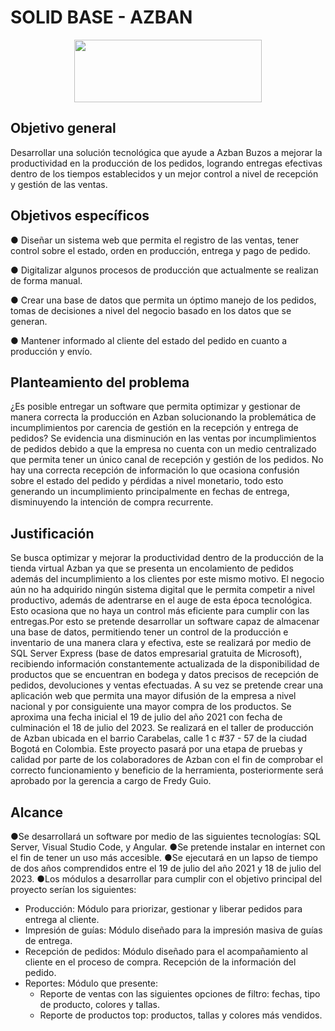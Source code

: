 # SOLID BASE - AZBAN

<p align="center">
  <img width="300" height="100" src="https://scontent.fbog2-5.fna.fbcdn.net/v/t39.30808-6/285747520_5508825255795774_1729168874771235652_n.jpg?_nc_cat=105&ccb=1-7&_nc_sid=730e14&_nc_eui2=AeE-rNNmYEBCRUef9CbBhBp3s7xWawKjcDOzvFZrAqNwM-p52IirJOE_VI2bxN-gEp-qbAVfW5vYENXgYATpJ3PZ&_nc_ohc=Jx_ZG_XsmWkAX_1YWA7&_nc_oc=AQl2B9sbX7wwqxsiG3mTGDgXmxYs0Keb70HcBmn9bg-neqILKA7sex1luPJUUSHdTZ0&_nc_ht=scontent.fbog2-5.fna&oh=00_AT_Axh3QrNeWBFZfkDpQ0qmwvxrobMmhW7haUZuBNShuVg&oe=62A6C065">
</p>

## **Objetivo general**

Desarrollar una solución tecnológica que ayude a Azban Buzos a mejorar la productividad en la producción de los pedidos, logrando entregas efectivas dentro de los tiempos establecidos y un mejor control a nivel de recepción y gestión de las ventas.


## **Objetivos específicos**

<p>●	Diseñar un sistema web que permita el registro de las ventas, tener control sobre el estado, orden en producción, entrega y pago de pedido.</p>
<p>●	Digitalizar algunos procesos de producción que actualmente se realizan de forma manual.</p>
<p>●	Crear una base de datos que permita un óptimo manejo de los pedidos, tomas de decisiones a nivel del negocio basado en los datos que se generan.</p>
<p>●	Mantener informado al cliente del estado del pedido en cuanto a producción y envío.</p>

## **Planteamiento del problema**

¿Es posible entregar un software que permita optimizar y gestionar de manera correcta la producción en Azban solucionando la problemática de incumplimientos por carencia de gestión en la recepción y entrega de pedidos?
Se evidencia una disminución en las ventas por incumplimientos de pedidos debido a que la empresa no cuenta con un medio centralizado que permita tener un único canal de recepción y gestión de los pedidos. No hay una correcta recepción de información lo que ocasiona confusión sobre el estado del pedido y pérdidas a nivel monetario, todo esto generando un incumplimiento principalmente en fechas de entrega, disminuyendo la intención de compra recurrente.

## **Justificación**

Se busca optimizar y mejorar la productividad dentro de la producción de la tienda virtual Azban ya que se presenta un encolamiento de pedidos además del incumplimiento a los clientes por este mismo motivo. El negocio aún no ha adquirido ningún sistema digital que le permita competir a nivel productivo, además de adentrarse en el auge de esta época tecnológica. Esto ocasiona que no haya un control más eficiente para cumplir con las entregas.Por esto se pretende desarrollar un software capaz de almacenar una base de datos, permitiendo tener un control de la producción e inventario de una manera clara y efectiva, este se realizará por medio de SQL Server Express (base de datos empresarial gratuita de Microsoft), recibiendo información constantemente actualizada de la disponibilidad de productos que se encuentran en bodega y datos precisos de recepción de pedidos, devoluciones y ventas efectuadas. A su vez se pretende crear una aplicación web que permita una mayor difusión de la empresa a nivel nacional y por consiguiente una mayor compra de los productos. Se aproxima una fecha inicial el 19 de julio del año 2021 con fecha de culminación el 18 de julio del 2023. Se realizará en el taller de producción de Azban ubicada en el barrio Carabelas, calle 1 c #37 - 57  de la ciudad Bogotá en Colombia. Este proyecto pasará por una etapa de pruebas y calidad por parte de los colaboradores de Azban con el fin de comprobar el correcto funcionamiento y beneficio de la herramienta, posteriormente será aprobado por la gerencia a cargo de Fredy Guio.

## **Alcance**

●Se desarrollará un software por medio de las siguientes tecnologías: SQL Server, Visual Studio Code, y Angular.
●Se pretende instalar en internet con el fin de tener un uso más accesible.
●Se ejecutará en un lapso de tiempo de dos años comprendidos entre el 19 de julio del año 2021 y 18 de julio del 2023.
●Los módulos a desarrollar para cumplir con el objetivo principal del proyecto serían los siguientes:
*	Producción: Módulo para priorizar, gestionar y liberar pedidos para entrega al cliente.
*	Impresión de guías: Módulo diseñado para la impresión masiva de guías de entrega.
*	Recepción de pedidos: Módulo diseñado para el acompañamiento al cliente en el proceso de compra. Recepción de la información del pedido.
*	Reportes: Módulo que presente:
    *	Reporte de ventas con las siguientes opciones de filtro: fechas, tipo de producto, colores y tallas.
    *	Reporte de productos top: productos, tallas y colores más vendidos.


